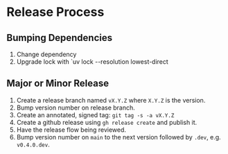 # Release Process

## Bumping Dependencies

1. Change dependency
2. Upgrade lock with `uv lock --resolution lowest-direct

## Major or Minor Release

1. Create a release branch named `vX.Y.Z` where `X.Y.Z` is the version.
2. Bump version number on release branch.
3. Create an annotated, signed tag: `git tag -s -a vX.Y.Z`
4. Create a github release using `gh release create` and publish it.
5. Have the release flow being reviewed.
7. Bump version number on `main` to the next version followed by `.dev`, e.g. `v0.4.0.dev`.
